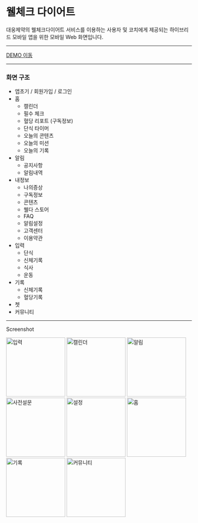 # 웰체크 다이어트

대웅제약의 웰체크다이어트 서비스를 이용하는 사용자 및 코치에게 제공되는 하이브리드 모바일 앱을 위한 모바일 Web 화면입니다.

---

<a href="https://haemi-jeon.github.io/PF-03-mobile/" target="_blank">DEMO 이동</a>

---

### 화면 구조

- 앱초기 / 회원가입 / 로그인
- 홈
  - 캘린더
  - 필수 체크
  - 혈당 리포트 (구독정보)
  - 단식 타이머
  - 오늘의 콘텐츠
  - 오늘의 미션
  - 오늘의 기록
- 알림
  - 공지사항
  - 알림내역
- 내정보
  - 나의증상
  - 구독정보
  - 콘텐츠
  - 웰다 스토어
  - FAQ
  - 알림설정
  - 고객센터
  - 이용약관
- 입력
  - 단식
  - 신체기록
  - 식사
  - 운동
- 기록
  - 신체기록
  - 혈당기록
- 쳇
- 커뮤니티

---

Screenshot

<img src="https://github.com/user-attachments/assets/5ce5f864-6a3b-4c71-b2ef-9db280d5ef00" width="160px" alt="입력" />
<img src="https://github.com/user-attachments/assets/051af6a5-2fc2-41d4-9b24-26f7e4441238" width="160px" alt="캘린더" />
<img src="https://github.com/user-attachments/assets/6ed0c9ee-2945-44a0-b89d-12cdb24a581c" width="160px" alt="알림" />
<img src="https://github.com/user-attachments/assets/1c1dc02f-56da-489d-9dd7-b4b8f754fd69" width="160px" alt="사전설문" />
<img src="https://github.com/user-attachments/assets/67f4f0b3-3df1-4947-9211-197c59b8704f" width="160px" alt="설정" />
<img src="https://github.com/user-attachments/assets/deb1122e-1f5b-400f-abfa-cf852f335d44" width="160px" alt="홈" />
<img src="https://github.com/user-attachments/assets/f785474f-b363-457e-b23f-f77e5fcc4361" width="160px" alt="기록" />
<img src="https://github.com/user-attachments/assets/20376ccd-80bd-4b33-a8bd-3d51356cd8c9" width="160px" alt="커뮤니티" />
